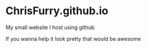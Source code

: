# ChrisFurry.github.io
My small website I host using github

If you wanna help it look pretty that would be awesome
